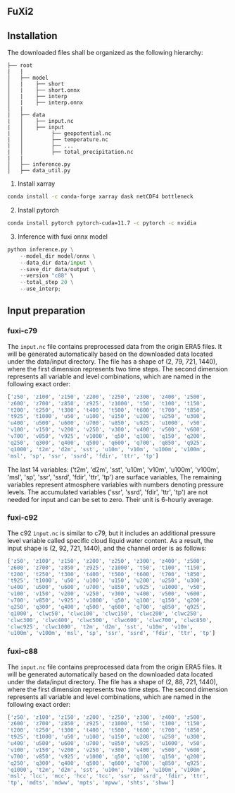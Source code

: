 ## FuXi2


## Installation
The downloaded files shall be organized as the following hierarchy:

```plain
├── root
|   |
│   ├── model
│   |    ├── short
│   |    ├── short.onnx
│   |    ├── interp
│   |    ├── interp.onnx
│   |   
|   ├── data
|   │    ├── input.nc
|   │    ├── input
|   │         ├── geopotential.nc
|   │         ├── temperature.nc
|   │         ├── ...
|   │         ├── total_precipitation.nc
|   |   
│   ├── inference.py
│   ├── data_util.py

```

1. Install xarray 

```bash
conda install -c conda-forge xarray dask netCDF4 bottleneck
```

2. Install pytorch

```bash
conda install pytorch pytorch-cuda=11.7 -c pytorch -c nvidia
```

3. Inference with fuxi onnx model

```python 
python inference.py \
    --model_dir model/onnx \
    --data_dir data/input \
    --save_dir data/output \
    --version "c88" \
    --total_step 20 \
    --use_interp;
```


## Input preparation 

### fuxi-c79
The `input.nc` file contains preprocessed data from the origin ERA5 files. It will be generated automatically based on the downloaded data located under the data/input directory. The file has a shape of (2, 79, 721, 1440), where the first dimension represents two time steps. The second dimension represents all variable and level combinations, which are named in the following exact order:
```python
['z50', 'z100', 'z150', 'z200', 'z250', 'z300', 'z400', 'z500',
'z600', 'z700', 'z850', 'z925', 'z1000', 't50', 't100', 't150',
't200', 't250', 't300', 't400', 't500', 't600', 't700', 't850',
't925', 't1000', 'u50', 'u100', 'u150', 'u200', 'u250', 'u300',
'u400', 'u500', 'u600', 'u700', 'u850', 'u925', 'u1000', 'v50',
'v100', 'v150', 'v200', 'v250', 'v300', 'v400', 'v500', 'v600',
'v700', 'v850', 'v925', 'v1000', 'q50', 'q100', 'q150', 'q200',
'q250', 'q300', 'q400', 'q500', 'q600', 'q700', 'q850', 'q925',
'q1000', 't2m', 'd2m', 'sst', 'u10m', 'v10m', 'u100m', 'v100m',
'msl', 'sp', 'ssr', 'ssrd', 'fdir', 'ttr', 'tp']
```

The last 14 variables: ('t2m', 'd2m', 'sst', 'u10m', 'v10m', 'u100m', 'v100m',
'msl', 'sp', 'ssr', 'ssrd', 'fdir', 'ttr', 'tp') are surface variables, The remaining variables represent atmosphere variables with numbers denoting pressure levels. The accumulated variables ('ssr', 'ssrd', 'fdir', 'ttr', 'tp') are not needed for input and can be set to zero. Their unit is 6-hourly average.

### fuxi-c92
The c92 `input.nc` is similar to c79, but it includes an additional pressure level variable called specific cloud liquid water content. As a result, the input shape is (2, 92, 721, 1440), and the channel order is as follows:
```python
['z50', 'z100', 'z150', 'z200', 'z250', 'z300', 'z400', 'z500',
'z600', 'z700', 'z850', 'z925', 'z1000', 't50', 't100', 't150',
't200', 't250', 't300', 't400', 't500', 't600', 't700', 't850',
't925', 't1000', 'u50', 'u100', 'u150', 'u200', 'u250', 'u300',
'u400', 'u500', 'u600', 'u700', 'u850', 'u925', 'u1000', 'v50',
'v100', 'v150', 'v200', 'v250', 'v300', 'v400', 'v500', 'v600',
'v700', 'v850', 'v925', 'v1000', 'q50', 'q100', 'q150', 'q200',
'q250', 'q300', 'q400', 'q500', 'q600', 'q700', 'q850', 'q925',
'q1000', 'clwc50', 'clwc100', 'clwc150', 'clwc200', 'clwc250',
'clwc300', 'clwc400', 'clwc500', 'clwc600', 'clwc700', 'clwc850',
'clwc925', 'clwc1000', 't2m', 'd2m', 'sst', 'u10m', 'v10m',
'u100m', 'v100m', 'msl', 'sp', 'ssr', 'ssrd', 'fdir', 'ttr', 'tp']
```

### fuxi-c88
The `input.nc` file contains preprocessed data from the origin ERA5 files. It will be generated automatically based on the downloaded data located under the data/input directory. The file has a shape of (2, 88, 721, 1440), where the first dimension represents two time steps. The second dimension represents all variable and level combinations, which are named in the following exact order:
```python
['z50', 'z100', 'z150', 'z200', 'z250', 'z300', 'z400', 'z500',
'z600', 'z700', 'z850', 'z925', 'z1000', 't50', 't100', 't150',
't200', 't250', 't300', 't400', 't500', 't600', 't700', 't850',
't925', 't1000', 'u50', 'u100', 'u150', 'u200', 'u250', 'u300',
'u400', 'u500', 'u600', 'u700', 'u850', 'u925', 'u1000', 'v50',
'v100', 'v150', 'v200', 'v250', 'v300', 'v400', 'v500', 'v600',
'v700', 'v850', 'v925', 'v1000', 'q50', 'q100', 'q150', 'q200',
'q250', 'q300', 'q400', 'q500', 'q600', 'q700', 'q850', 'q925',
'q1000', 't2m', 'd2m', 'sst', 'u10m', 'v10m', 'u100m', 'v100m',
'msl', 'lcc', 'mcc', 'hcc', 'tcc', 'ssr', 'ssrd', 'fdir', 'ttr',
'tp', 'mdts', 'mdww', 'mpts', 'mpww', 'shts', 'shww']
```

